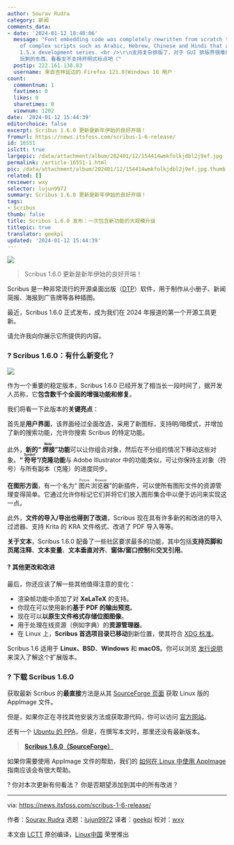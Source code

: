 ```yaml
---
author: Sourav Rudra
category: 新闻
comments_data:
- date: '2024-01-12 18:48:06'
  message: "Font embedding code was completely rewritten from scratch to enable support
    of complex scripts such as Arabic, Hebrew, Chinese and Hindi that arrived in the
    1.5.x development series. <br />\r\n支持复杂排版了，对于 GUI 排版界很难得…<br />\r\n…但都是各种 TeX
    玩剩的东西，看看支不支持开明式标点吧（"
  postip: 222.161.138.83
  username: 来自吉林延边的 Firefox 121.0|Windows 10 用户
count:
  commentnum: 1
  favtimes: 0
  likes: 0
  sharetimes: 0
  viewnum: 1202
date: '2024-01-12 15:44:39'
editorchoice: false
excerpt: Scribus 1.6.0 更新是新年伊始的良好开端！
fromurl: https://news.itsfoss.com/scribus-1-6-release/
id: 16551
islctt: true
largepic: /data/attachment/album/202401/12/154414wmkfolkjdbl2j9ef.jpg
permalink: /article-16551-1.html
pic: /data/attachment/album/202401/12/154414wmkfolkjdbl2j9ef.jpg.thumb.jpg
related: []
reviewer: wxy
selector: lujun9972
summary: Scribus 1.6.0 更新是新年伊始的良好开端！
tags:
- Scribus
thumb: false
title: Scribus 1.6.0 发布：一次包含新功能的大规模升级
titlepic: true
translator: geekpi
updated: '2024-01-12 15:44:39'
---
```


![](/data/attachment/album/202401/12/154414wmkfolkjdbl2j9ef.jpg)



> 
> Scribus 1.6.0 更新是新年伊始的良好开端！
> 
> 
> 


Scribus 是一种非常流行的开源桌面出版（[DTP](https://en.wikipedia.org/wiki/Desktop_publishing)）软件，用于制作从小册子、新闻简报、海报到广告牌等各种插图。


最近，Scribus 1.6.0 正式发布，成为我们在 2024 年报道的第一个开源工具更新。


请允许我向你展示它所提供的内容。


### ? Scribus 1.6.0：有什么新变化？


![](/data/attachment/album/202401/12/154440qhuupwhg83ttuw02.png)


作为一个重要的稳定版本，Scribus 1.6.0 已经开发了相当长一段时间了，据开发人员称，它**包含数千个全面的增强功能和修复**。


我们将看一下此版本的**关键亮点**：


首先是**用户界面**，该界面经过全面改造，采用了新图标，支持明/暗模式，并增加了新的搜索功能，允许你搜索 Scribus 的特定功能。


此外，**新的“<ruby> 焊接 <rt>  Weld </rt></ruby>”功能**可以让你组合对象，然后在不分组的情况下移动这些对象。**“<ruby> 符号 <rt>  Symbol </rt></ruby>”/克隆功能**与 Adobe Illustrator 中的功能类似，可让你保持主对象（符号）与所有副本（克隆）的进度同步。


**在图形方面**，有一个名为“<ruby> 图片浏览器 <rt>  Picture Browser </rt></ruby>”的新插件，可以使所有图形文件的资源管理变得简单。它通过允许你标记它们并将它们放入图形集合中以便于访问来实现这一点。


此外，**文件的导入/导出也得到了改进**，Scribus 现在具有许多新的和改进的导入过滤器、支持 Krita 的 KRA 文件格式、改进了 PDF 导入等等。


**关于文本**，Scribus 1.6.0 配备了一些社区要求最多的功能，其中包括**支持页脚和页尾注释**、**文本变量**、**文本垂直对齐**、**窗体/窗口控制**和**交叉引用**。


#### ?️ 其他更改和改进


最后，你还应该了解一些其他值得注意的变化：


* 渲染帧功能中添加了对 **XeLaTeX** 的支持。
* 你现在可以使用新的**基于 PDF 的输出预览**。
* 现在可以**以原生文件格式存储位图图像**。
* 用于处理在线资源（例如字典）的**资源管理器**。
* 在 Linux 上，**Scribus 首选项目录已移动**到新位置，使其符合 [XDG 标准](https://specifications.freedesktop.org/basedir-spec/basedir-spec-0.6.html)。


Scribus 1.6 适用于 **Linux、BSD**、**Windows** 和 **macOS**。你可以浏览 [发行说明](https://www.scribus.net/scribus-1-6-0-released/) 来深入了解这个扩展版本。


### ? 下载 Scribus 1.6.0


获取最新 Scribus 的**最直接**方法是从其 [SourceForge 页面](https://sourceforge.net/projects/scribus/files/scribus/) 获取 Linux 版的 AppImage 文件。


但是，如果你正在寻找其他安装方法或获取源代码，你可以访问 [官方网站](https://www.scribus.net/downloads/)。


还有一个 [Ubuntu 的 PPA](https://launchpad.net/~scribus/+archive/ubuntu/ppa)，但是，在撰写本文时，那里还没有最新版本。



> 
> **[Scribus 1.6.0（SourceForge）](https://sourceforge.net/projects/scribus/files/scribus/1.6.0/)**
> 
> 
> 


如果你需要使用 AppImage 文件的帮助，我们的 [如何在 Linux 中使用 AppImage](https://itsfoss.com/use-appimage-linux/) 指南应该会有很大帮助。


? 你对本次更新有何看法？ 你是否期望添加到其中的所有改进？




---


via: <https://news.itsfoss.com/scribus-1-6-release/>


作者：[Sourav Rudra](https://news.itsfoss.com/author/sourav/) 选题：[lujun9972](https://github.com/lujun9972) 译者：[geekpi](https://github.com/geekpi) 校对：[wxy](https://github.com/wxy)


本文由 [LCTT](https://github.com/LCTT/TranslateProject) 原创编译，[Linux中国](https://linux.cn/) 荣誉推出
